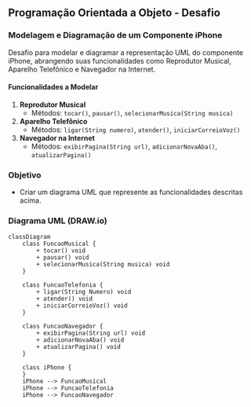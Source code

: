 ## Programação Orientada a Objeto - Desafio

### Modelagem e Diagramação de um Componente iPhone

Desafio para modelar e diagramar a representação UML do componente iPhone, abrangendo suas funcionalidades como Reprodutor Musical, Aparelho Telefônico e Navegador na Internet.

#### Funcionalidades a Modelar
1. **Reprodutor Musical**
   - Métodos: `tocar()`, `pausar()`, `selecionarMusica(String musica)`
2. **Aparelho Telefônico**
   - Métodos: `ligar(String numero)`, `atender()`, `iniciarCorreioVoz()`
3. **Navegador na Internet**
   - Métodos: `exibirPagina(String url)`, `adicionarNovaAba()`, `atualizarPagina()`

### Objetivo
- Criar um diagrama UML que represente as funcionalidades descritas acima.

### Diagrama UML (DRAW.io)
```mermaid
classDiagram
    class FuncaoMusical {
        + tocar() void
        + pausar() void
        + selecionarMusica(String musica) void
    }

    class FuncaoTelefonia {
        + ligar(String Numero) void
        + atender() void
        + iniciarCorreioVoz() void
    }

    class FuncaoNavegador {
        + exibirPagina(String url) void
        + adicionarNovaAba() void
        + atualizarPagina() void
    }

    class iPhone {
    }
    iPhone --> FuncaoMusical
    iPhone --> FuncaoTelefonia
    iPhone --> FuncaoNavegador
```
